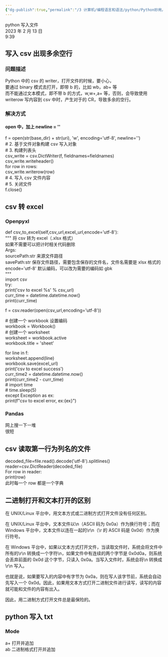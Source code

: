 ```yaml
---
{"dg-publish":true,"permalink":"/3 计算机/编程语言和语法/python/Python妙用/python写入文件/","title":"python写入文件"}
---
```



python 写入文件  
2023 年 2 月 13 日  
9:39

## 写入 csv 出现多余空行
### 问题描述
Python 中的 csv 的 writer，打开文件的时候，要小心，  
要通过 binary 模式去打开，即带 b 的，比如 wb，ab+ 等  
而不能通过文本模式，即不带 b 的方式，w,w+,a+ 等，否则，会导致使用 writerow 写内容到 csv 中时，产生对于的 CR，导致多余的空行。
### 解决方式
#### open 中，加上 newline = ''
f = open(str(base_dir) + str(uri), 'w', encoding='utf-8', newline='')  
\# 2. 基于文件对象构建 csv 写入对象  
\# 3. 构建列表头  
csv_write = csv.DictWriter(f, fieldnames=fieldnames)  
csv_write.writeheader()  
for row in rows:  
csv_write.writerow(row)  
\# 4. 写入 csv 文件内容  
\# 5. 关闭文件  
f.close()

## csv 转 excel
### Openpyxl
def csv_to_excel(self,csv_url,excel_url,encode='utf-8'):  
""" 将 csv 转为 excel（.xlsx 格式）  
如果不需要可以把计时相关代码删除  
Args:  
sourcePath:str 来源文件路径  
savePath:str 保存文件路径，需要包含保存的文件名，文件名需要是 xlsx 格式的  
encode='utf-8' 默认编码，可以改为需要的编码如 gbk  
"""  
import csv  
try:  
print('csv to excel %s' % csv_url)  
curr_time = datetime.datetime.now()  
print(curr_time)

f = csv.reader(open(csv_url,encoding='utf-8'))

\# 创建一个 workbook 设置编码  
workbook = Workbook()  
\# 创建一个 worksheet  
worksheet = workbook.active  
workbook.title = 'sheet'

for line in f:  
worksheet.append(line)  
workbook.save(excel_url)  
print('csv to excel success')  
curr_time2 = datetime.datetime.now()  
print(curr_time2 - curr_time)  
\# import time  
\# time.sleep(5)  
except Exception as ex:  
print(f"csv to excel error, ex:{ex}")
### Pandas
网上搜一下一堆  
很短

## csv 读取第一行为列名的文件
decoded_file=file.read().decode('utf-8').splitlines()  
reader=csv.DictReader(decoded_file)  
For row in reader:  
print(row)  
此时每一个 row 都是一个字典

## 二进制打开和文本打开的区别
在 UNIX/Linux 平台中，用文本方式或二进制方式打开文件没有任何区别。

在 UNIX/Linux 平台中，文本文件以\n（ASCII 码为 0x0a）作为换行符号；而在 Windows 平台中，文本文件以连在一起的\r\n（\r 的 ASCII 码是 0x0d）作为换行符号。

在 Windows 平台中，如果以文本方式打开文件，当读取文件时，系统会将文件中所有的\r\n 转换成一个字符\n，如果文件中有连续的两个字节是 0x0d0a，则系统会丢弃前面的 0x0d 这个字节，只读入 0x0a。当写入文件时，系统会将\n 转换成\r\n 写入。

也就是说，如果要写入的内容中有字节为 0x0a，则在写人该字节前，系统会自动先写入一个 0x0d。因此，如果用文本方式打开二进制文件进行读写，读写的内容就可能和文件的内容有出入。

因此，用二进制方式打开文件总是最保险的。

## python 写入 txt
### Mode
a+ 打开并追加  
ab 二进制格式打开并追加